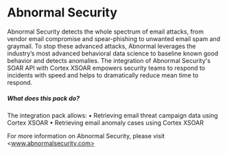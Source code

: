 # Abnormal Security 

Abnormal Security detects the whole spectrum of email attacks, from vendor email compromise and spear-phishing to unwanted email spam and graymail. To stop these advanced attacks, Abnormal leverages the industry’s most advanced behavioral data science to baseline known good behavior and detects anomalies. The integration of Abnormal Security's SOAR API with Cortex XSOAR empowers security teams to respond to incidents with speed and helps to dramatically reduce mean time to respond.

##### What does this pack do?

The integration pack allows:
• Retrieving email threat campaign data using Cortex XSOAR
• Retrieving email anomaly cases using Cortex XSOAR

For more information on Abnormal Security, please visit <www.abnormalsecurity.com>
